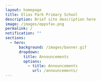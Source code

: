 ```yaml
---
layout: homepage
title: Elias Park Primary School
description: Brief site description here
image: /images/eppsfav.png
permalink: /
notification: ""
sections:
  - hero:
      background: /images/banner.gif
      dropdown:
        title: Announcements
        options:
          - title: Announcements
            url: /announcements/
---
```

